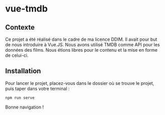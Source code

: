 # vue-tmdb

## Contexte

Ce projet a été réalisé dans le cadre de ma licence DDIM. Il avait pour but de nous introduire à Vue.JS. Nous avons utilisé TMDB comme API pour les données des films. Nous étions libres pour le contenu et la mise en forme de celui-ci.

## Installation

Pour lancer le projet, placez-vous dans le dossier où se trouve le projet, puis taper dans votre terminal :

```
npm run serve
```

Bonne navigation !
